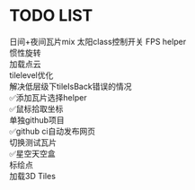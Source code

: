 # TODO LIST
日间+夜间瓦片mix 
太阳class控制开关 
FPS helper  
惯性旋转  
加载点云  
tilelevel优化  
解决低层级下tileIsBack错误的情况  
✅添加瓦片选择helper  
✅鼠标拾取坐标  
单独github项目  
✅github ci自动发布网页  
切换测试瓦片  
✅星空天空盒  
标绘点  
加载3D Tiles
